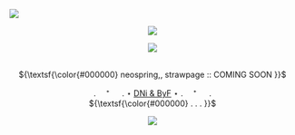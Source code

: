 ![](https://komarev.com/ghpvc/?username=coqllar&abbreviated=true&label=ENEMIES&color=7cb750)

<p align="center">
<img src="https://i.postimg.cc/Hx2M8TSk/image-2024-05-23-234408799.png">

<p align="center">
<img src="https://files.catbox.moe/kft86b.png">

<p align="center">
   <br> ${\textsf{\color{#000000} neospring,, strawpage :: COMING SOON }}$  

 <p align="center"

 . 　⁺ 　 .   ⋆ [DNi & ByF](https://rentry.co/coqllardnibyf) ⋆   . 　⁺ 　 . 
   <br> ${\textsf{\color{#000000} . . . }}$  

<p align="center">
</p>



<p align="center">
<img src="https://i.postimg.cc/PfSZtrp6/image-2024-05-23-234420588.png">


